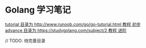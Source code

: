 # Golang 学习笔记

[tutorial 目录为 http://www.runoob.com/go/go-tutorial.html 教程 初步](/tutorial)
[advance 目录为 https://studygolang.com/subject/2 教程 进阶](/advance)

// TODO: 待完善目录
